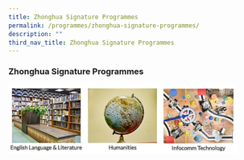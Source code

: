 ```yaml
---
title: Zhonghua Signature Programmes
permalink: /programmes/zhonghua-signature-programmes/
description: ""
third_nav_title: Zhonghua Signature Programmes
---
```

### **Zhonghua Signature Programmes**

<p><a href="https://staging.d1ph2u5puaqsvh.amplifyapp.com/departments/english-language-and-literature/">
<img style="width:30%" src="/images/dept2.jpg" align=left>
</a></p>	

<p><a href="https://staging.d1ph2u5puaqsvh.amplifyapp.com/departments/humanities/">
<img style="width:30%" src="/images/dept3.jpg" align=left>
</a></p>	

<p><a href="https://staging.d1ph2u5puaqsvh.amplifyapp.com/departments/infocomm-technology//">
<img style="width:30%" src="/images/dept4.jpg" align=left>
</a></p>	

<br clear="left">

